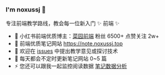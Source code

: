 ### I'm noxussj 👋

专注前端教学路线，教会每一位新入门 ✨ 前端 ✨

- 🌱 小红书前端优质博主：[菜园前端](https://www.xiaohongshu.com/user/profile/5eaf5ea40000000001006795) 粉丝 6500+ 点赞关注 2w+
- 👯 前端优质笔记网站 https://note.noxussj.top
- 🔭 欢迎在 [issues](https://github.com/noxussj/noxussj/issues/new) 中提出教学意见或探讨技术
- 🤔 每天都会不定时更新笔记网站 0~5 篇
- ⚡ 您还可以跟我一起监控阅读数据 [笔记数据分析](https://echarts.note.noxussj.top)
